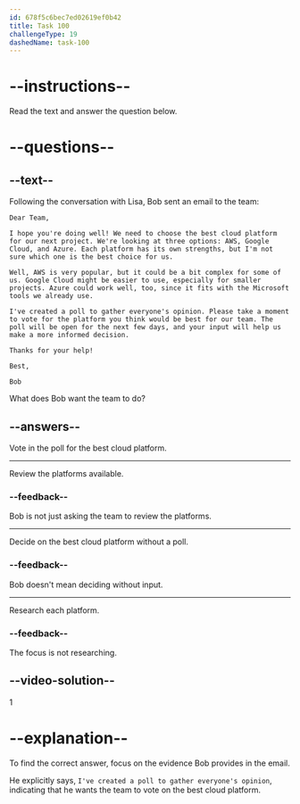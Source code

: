 ```yaml
---
id: 678f5c6bec7ed02619ef0b42
title: Task 100
challengeType: 19
dashedName: task-100
---
```


<!-- READING -->

# --instructions--

Read the text and answer the question below.

# --questions--

## --text--

Following the conversation with Lisa, Bob sent an email to 
 the team:

`Dear Team,`

`I hope you're doing well! We need to choose the best cloud platform for our next project. We're looking at three options: AWS, Google Cloud, and Azure. Each platform has its own strengths, but I'm not sure which one is the best choice for us.`

`Well, AWS is very popular, but it could be a bit complex for some of us. Google Cloud might be easier to use, especially for smaller projects. Azure could work well, too, since it fits with the Microsoft tools we already use.`

`I've created a poll to gather everyone's opinion. Please take a moment to vote for the platform you think would be best for our team. The poll will be open for the next few days, and your input will help us make a more informed decision.`

`Thanks for your help!`

`Best,`

`Bob`

What does Bob want the team to do?

## --answers--

Vote in the poll for the best cloud platform.

---

Review the platforms available.

### --feedback--

Bob is not just asking the team to review the platforms.

---

Decide on the best cloud platform without a poll.

### --feedback--

Bob doesn't mean deciding without input.

---

Research each platform.

### --feedback--

The focus is not researching.

## --video-solution--

1

# --explanation--

To find the correct answer, focus on the evidence Bob provides in the email.

He explicitly says, `I've created a poll to gather everyone's opinion`, indicating that he wants the team to vote on the best cloud platform.
